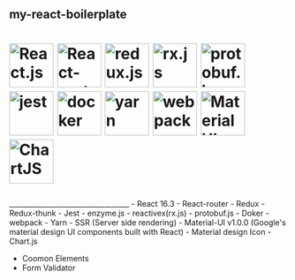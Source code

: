 ## my-react-boilerplate


<h1><p>
  <img alt="React.js" src="http://www.anamuser.com/wp-content/uploads/2017/03/logo-578x270.png" height="80" />
  <img alt="React-router" src="https://www.blog.plint-sites.nl/wordpress/wp-content/uploads/2016/07/react-router-624x279.png" height="80" />
    <img alt="redux.js" src="http://www.ematipico.com/assets/images/logo-redux.png" height="80" />
    <img alt="rx.js" src="https://axxes.com/wp-content/uploads/2016/02/tech-reactivex.png" height="80" />
  <img alt="protobuf.js" src="https://github.com/dcodeIO/protobuf.js/raw/master/pbjs.png"  height="80" />
    <img alt="jest" src="https://cdn.auth0.com/blog/testing-react-with-jest/logo.png" height="80" />
    <img alt="docker" src="https://mblum.me/images/docker.svg" height="80" />
    <img alt="yarn" src="https://www.bram.us/wordpress/wp-content/uploads/2016/10/yarn-kitten-full.png" height="80" />
    <img alt="webpack" src="https://lc-mhke0kuv.cn-n1.lcfile.com/3c200b26af29751549ee.png" height="80" />
    <img alt="Material UI" src="https://material-ui.com/static/images/material-ui-logo.svg" height="80" />
    <img alt="ChartJS" src="https://www.chartjs.org/img/chartjs-logo.svg" height="80" />
</p></h1>
__________________________________
- React 16.3
- React-router
- Redux
- Redux-thunk
- Jest
- enzyme.js
- reactivex(rx.js)
- protobuf.js
- Doker
- webpack
- Yarn
- SSR (Server side rendering)
- Material-UI v1.0.0 (Google's material design UI components built with React)
- Material design Icon
- Chart.js

- Coomon Elements
- Form Validator


<br/>
<br/>

